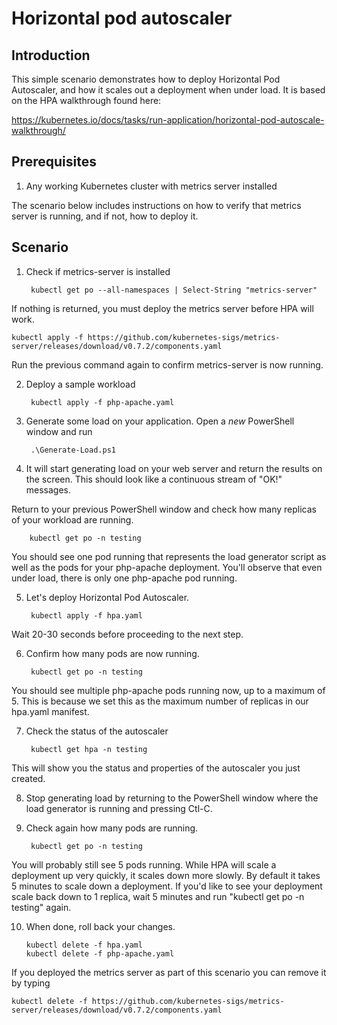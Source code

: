# Horizontal pod autoscaler

## Introduction
This simple scenario demonstrates how to deploy Horizontal Pod Autoscaler, and how it scales out a deployment when under load.  It is based on the HPA walkthrough found here:

https://kubernetes.io/docs/tasks/run-application/horizontal-pod-autoscale-walkthrough/

## Prerequisites
1. Any working Kubernetes cluster with metrics server installed

The scenario below includes instructions on how to verify that metrics server is running, and if not, how to deploy it.

## Scenario
1. Check if metrics-server is installed

        kubectl get po --all-namespaces | Select-String "metrics-server"

If nothing is returned, you must deploy the metrics server before HPA will work.

    kubectl apply -f https://github.com/kubernetes-sigs/metrics-server/releases/download/v0.7.2/components.yaml

Run the previous command again to confirm metrics-server is now running.

2. Deploy a sample workload

        kubectl apply -f php-apache.yaml

3. Generate some load on your application.  Open a *new* PowerShell window and run

        .\Generate-Load.ps1

4. It will start generating load on your web server and return the results on the screen.  This should look like a continuous stream of "OK!" messages.

Return to your previous PowerShell window and check how many replicas of your workload are running.

        kubectl get po -n testing

You should see one pod running that represents the load generator script as well as the pods for your php-apache deployment.  You'll observe that even under load, there is only one php-apache pod running.  

5. Let's deploy Horizontal Pod Autoscaler.

        kubectl apply -f hpa.yaml

Wait 20-30 seconds before proceeding to the next step.

6. Confirm how many pods are now running.

        kubectl get po -n testing

You should see multiple php-apache pods running now, up to a maximum of 5.  This is because we set this as the maximum number of replicas in our hpa.yaml manifest.

7. Check the status of the autoscaler

        kubectl get hpa -n testing

This will show you the status and properties of the autoscaler you just created.

8. Stop generating load by returning to the PowerShell window where the load generator is running and pressing Ctl-C.

9. Check again how many pods are running.

        kubectl get po -n testing

You will probably still see 5 pods running.  While HPA will scale a deployment up very quickly, it scales down more slowly.  By default it takes 5 minutes to scale down a deployment.  If you'd like to see your deployment scale back down to 1 replica, wait 5 minutes and run "kubectl get po -n testing" again.

10. When done, roll back your changes.

        kubectl delete -f hpa.yaml
        kubectl delete -f php-apache.yaml

If you deployed the metrics server as part of this scenario you can remove it by typing

    kubectl delete -f https://github.com/kubernetes-sigs/metrics-server/releases/download/v0.7.2/components.yaml

